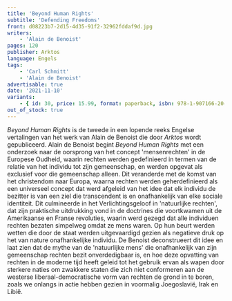 ```yaml
---
title: 'Beyond Human Rights'
subtitle: 'Defending Freedoms'
front: d08223b7-2d15-4d35-91f2-32962fddaf9d.jpg
writers:
    - 'Alain de Benoist'
pages: 120
publisher: Arktos
language: Engels
tags:
    - 'Carl Schmitt'
    - 'Alain de Benoist'
advertisable: true
date: '2021-11-10'
variants:
    - { id: 30, price: 15.99, format: paperback, isbn: 978-1-907166-20-4, out_of_stock: true }
out_of_stock: true
---
```


*Beyond Human Rights* is de tweede in een lopende reeks Engelse vertalingen van het werk van Alain de Benoist die door *Arktos* wordt gepubliceerd. Alain de Benoist begint *Beyond Human Rights* met een onderzoek naar de oorsprong van het concept 'mensenrechten' in de Europese Oudheid, waarin rechten werden gedefinieerd in termen van de relatie van het individu tot zijn gemeenschap, en werden opgevat als exclusief voor die gemeenschap alleen. Dit veranderde met de komst van het christendom naar Europa, waarna rechten werden geherdefinieerd als een universeel concept dat werd afgeleid van het idee dat elk individu de bezitter is van een ziel die transcendent is en onafhankelijk van elke sociale identiteit. Dit culmineerde in het Verlichtingsgeloof in 'natuurlijke rechten', dat zijn praktische uitdrukking vond in de doctrines die voortkwamen uit de Amerikaanse en Franse revoluties, waarin werd gezegd dat alle individuen rechten bezaten simpelweg omdat ze mens waren. Op hun beurt werden wetten die door de staat werden uitgevaardigd gezien als negatieve druk op het van nature onafhankelijke individu. De Benoist deconstrueert dit idee en laat zien dat de mythe van de 'natuurlijke mens' die onafhankelijk van zijn gemeenschap rechten bezit onverdedigbaar is, en hoe deze opvatting van rechten in de moderne tijd heeft geleid tot het gebruik ervan als wapen door sterkere naties om zwakkere staten die zich niet conformeren aan de westerse liberaal-democratische vorm van rechten de grond in te boren, zoals we onlangs in actie hebben gezien in voormalig Joegoslavië, Irak en Libië.
